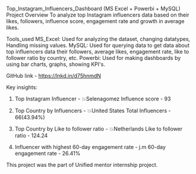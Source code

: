 Top_Instagram_Influencers_Dashboard (MS Excel + Powerbi + MySQL)
Project Overview
To analyze top Instagram influencers data based on their likes, followers, influence score, engagement rate and growth in average likes.

Tools_used
MS_Excel: Used for analyzing the dataset, changing datatypes, Handling missing values.
MySQL: Used for querying data to get data about top influencers data their followers, average likes, engagement rate, like to follower ratio by country, etc.
Powerbi: Used for making dashboards by using bar charts, graphs, showing KPI's.

GitHub link - https://lnkd.in/d75hnmdN

Key insights:
1. Top Instagram Influencer - 💥Selenagomez
 Influence score - 93

2. Top Country by Influencers - 💥United States
 Total Influencers - 66(43.94%)

3. Top Country by Like to follower ratio - 💥Netherlands
 Like to follower ratio - 124.24

4. Influencer with highest 60-day engagement rate - j.m
 60-day engagement rate - 26.41% 

This project was the part of Unified mentor internship project.
